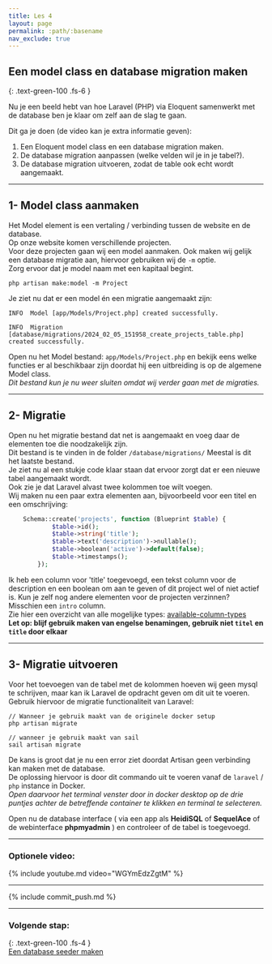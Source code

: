 ```yaml
---
title: Les 4 
layout: page 
permalink: :path/:basename 
nav_exclude: true
---
```


## Een model class en database migration maken
{: .text-green-100 .fs-6 }

Nu je een beeld hebt van hoe Laravel (PHP) via Eloquent samenwerkt met de database ben je klaar om zelf aan de slag te gaan.

Dit ga je doen (de video kan je extra informatie geven):

1. Een Eloquent model class en een database migration maken.
2. De database migration aanpassen (welke velden wil je in je tabel?).
3. De database migration uitvoeren, zodat de table ook echt wordt aangemaakt.

---
## 1- Model class aanmaken
Het Model element is een vertaling / verbinding tussen de website en de database.  
Op onze website komen verschillende projecten.  
Voor deze projecten gaan wij een model aanmaken. 
Ook maken wij gelijk een database migratie aan, hiervoor gebruiken wij de `-m` optie.  
Zorg ervoor dat je model naam met een kapitaal begint.
```shell
php artisan make:model -m Project
```

Je ziet nu dat er een model én een migratie aangemaakt zijn:
```
INFO  Model [app/Models/Project.php] created successfully.

INFO  Migration [database/migrations/2024_02_05_151958_create_projects_table.php] created successfully.
```

Open nu het Model bestand: `app/Models/Project.php` en bekijk eens welke functies er al beschikbaar zijn doordat hij een uitbreiding is op de algemene Model class.    
_Dit bestand kun je nu weer sluiten omdat wij verder gaan met de migraties._

---
## 2- Migratie
Open nu het migratie bestand dat net is aangemaakt en voeg daar de elementen toe die noodzakelijk zijn.  
Dit bestand is te vinden in de folder `/database/migrations/` Meestal is dit het laatste bestand.  
Je ziet nu al een stukje code klaar staan dat ervoor zorgt dat er een nieuwe tabel aangemaakt wordt.  
Ook zie je dat Laravel alvast twee kolommen toe wilt voegen.  
Wij maken nu een paar extra elementen aan, bijvoorbeeld voor een titel en een omschrijving:
```php
    Schema::create('projects', function (Blueprint $table) {
            $table->id();
            $table->string('title');
            $table->text('description')->nullable();
            $table->boolean('active')->default(false);
            $table->timestamps();
        });
```
Ik heb een column voor 'title' toegevoegd, een tekst column voor de description en een boolean om aan te geven of dit project wel of niet actief is.
Kun je zelf nog andere elementen voor de projecten verzinnen? Misschien een `intro` column.  
Zie hier een overzicht van alle mogelijke types: [available-column-types](https://laravel.com/docs/10.x/migrations#available-column-types)  
**Let op: blijf gebruik maken van engelse benamingen, gebruik niet `titel` en `title` door elkaar**

--- 
## 3- Migratie uitvoeren
Voor het toevoegen van de tabel met de kolommen hoeven wij geen mysql te schrijven, maar kan ik Laravel de opdracht geven om dit uit te voeren. 
Gebruik hiervoor de migratie functionaliteit van Laravel:
```shell
// Wanneer je gebruik maakt van de originele docker setup
php artisan migrate
```
```shell
// wanneer je gebruik maakt van sail
sail artisan migrate
```
De kans is groot dat je nu een error ziet doordat Artisan geen verbinding kan maken met de database.  
De oplossing hiervoor is door dit commando uit te voeren vanaf de `laravel` / `php` instance in Docker.  
_Open daarvoor het terminal venster door in docker desktop op de drie puntjes achter de betreffende container te klikken en terminal te selecteren._

Open nu de database interface ( via een app als **HeidiSQL** of **SequelAce** of de webinterface **phpmyadmin** ) en controleer of de tabel is toegevoegd.   

---
### Optionele video:
{% include youtube.md video="WGYmEdzZgtM" %}

---

{% include commit_push.md %}

---
### Volgende stap:
{: .text-green-100 .fs-4 }  
[Een database seeder maken](model-migration-seeders)


